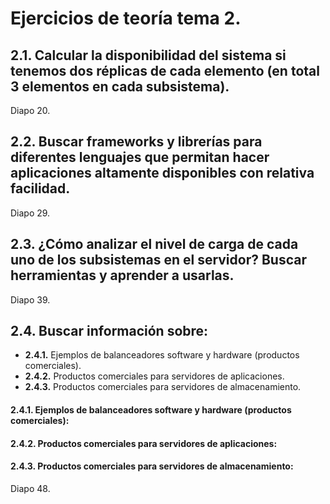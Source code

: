 # Ejercicios de teoría tema 2.

## 2.1. Calcular la disponibilidad del sistema si tenemos dos réplicas de cada elemento (en total 3 elementos en cada subsistema).
Diapo 20.

## 2.2. Buscar frameworks y librerías para diferentes lenguajes que permitan hacer aplicaciones altamente disponibles con relativa facilidad.
Diapo 29.

## 2.3. ¿Cómo analizar el nivel de carga de cada uno de los subsistemas en el servidor? Buscar herramientas y aprender a usarlas.
Diapo 39.

## 2.4. Buscar información sobre:
+ **2.4.1.** Ejemplos de balanceadores software y hardware (productos comerciales).
+ **2.4.2.** Productos comerciales para servidores de aplicaciones.
+ **2.4.3.** Productos comerciales para servidores de almacenamiento.

#### 2.4.1. Ejemplos de balanceadores software y hardware (productos comerciales):

#### 2.4.2. Productos comerciales para servidores de aplicaciones:

#### 2.4.3. Productos comerciales para servidores de almacenamiento:

Diapo 48.

